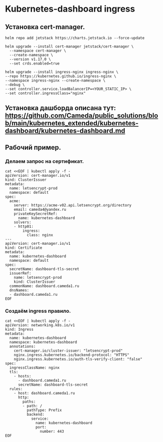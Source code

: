 # Kubernetes-dashboard ingress

## Установка cert-manager.
```
helm repo add jetstack https://charts.jetstack.io --force-update

helm upgrade --install cert-manager jetstack/cert-manager \
  --namespace cert-manager \
  --create-namespace \
  --version v1.17.0 \
  --set crds.enabled=true

helm upgrade --install ingress-nginx ingress-nginx \
--repo https://kubernetes.github.io/ingress-nginx \
--namespace ingress-nginx --create-namespace \
--debug \
--set controller.service.loadBalancerIP=<YOUR_STATIC_IP> \
--set controller.ingressClass="nginx"
```

Установка дашборда описана тут: https://github.com/Cameda/public_solutions/blob/main/kubernetes_extended/kubernetes-dashboard/kubernetes-dashboard.md
-----------------------------------------------------------

## Рабочий пример.

### Делаем запрос на сертификат.
```
cat <<EOF | kubectl apply -f -
apiVersion: cert-manager.io/v1
kind: ClusterIssuer
metadata:
  name: letsencrypt-prod
  namespace: default
spec:
  acme:
    server: https://acme-v02.api.letsencrypt.org/directory
    email: cameda4@yandex.ru
    privateKeySecretRef:
      name: kubernetes-dashboard
    solvers:
    - http01:
        ingress:
          class: nginx
---
apiVersion: cert-manager.io/v1
kind: Certificate
metadata:
  name: kubernetes-dashboard
  namespace: default
spec:
  secretName: dashboard-tls-secret
  issuerRef:
    name: letsencrypt-prod
    kind: ClusterIssuer
  commonName: dashboard.cameda1.ru
  dnsNames:
  - dashboard.cameda1.ru
EOF
```
### Создаём ingress правило.
```
cat <<EOF | kubectl apply -f -
apiVersion: networking.k8s.io/v1
kind: Ingress
metadata:
  name: kubernetes-dashboard
  namespace: kubernetes-dashboard
  annotations:
    cert-manager.io/cluster-issuer: "letsencrypt-prod"
    nginx.ingress.kubernetes.io/backend-protocol: "HTTPS"
    nginx.ingress.kubernetes.io/auth-tls-verify-client: "false"
spec:
  ingressClassName: nginx
  tls:
    - hosts:
      - dashboard.cameda1.ru
      secretName: dashboard-tls-secret
  rules:
    - host: dashboard.cameda1.ru
      http:
        paths:
        - path: /
          pathType: Prefix
          backend:
            service:
              name: kubernetes-dashboard
              port:
                number: 443
EOF
```
